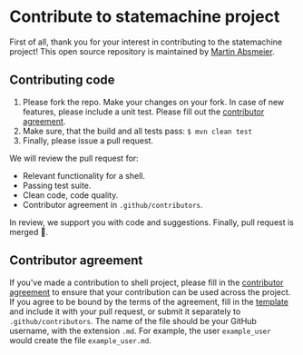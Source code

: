 # Contribute to statemachine project
First of all, thank you for your interest in contributing to the statemachine project!
This open source repository is maintained by [Martin Absmeier](https://github.com/martinabsmeier).

## Contributing code
1. Please fork the repo. Make your changes on your fork. In case of new features, please include a unit test. Please fill out the [contributor agreement](.github/CONTRIBUTOR_AGREEMENT.md).
2. Make sure, that the build and all tests pass: `$ mvn clean test`
3. Finally, please issue a pull request.

We will review the pull request for:
- Relevant functionality for a shell.
- Passing test suite.
- Clean code, code quality.
- Contributor agreement in `.github/contributors`.

In review, we support you with code and suggestions. Finally, pull request is merged 🎉.

## Contributor agreement
If you've made a contribution to shell project, please fill in the [contributor agreement](.github/CONTRIBUTOR_AGREEMENT.md) to ensure that your contribution can be used across the project.
If you agree to be bound by the terms of the agreement, fill in the [template](.github/CONTRIBUTOR_AGREEMENT.md) and include it with your pull request, or submit it separately to `.github/contributors`.
The name of the file should be your GitHub username, with the extension `.md`. For example, the user `example_user` would create the file `example_user.md`.

